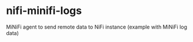 # nifi-minifi-logs
MiNiFi agent to send remote data to NiFi instance (example with MiNiFi log data)
